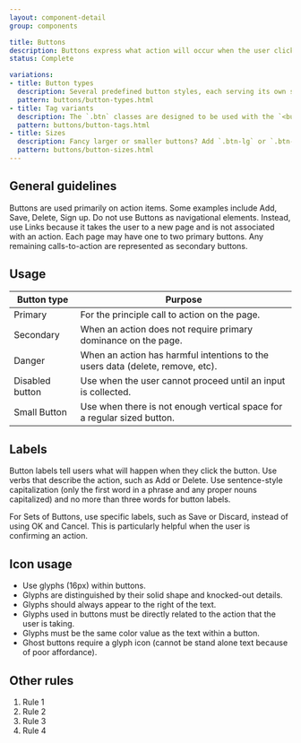 ```yaml
---
layout: component-detail
group: components

title: Buttons
description: Buttons express what action will occur when the user clicks or touches it. Buttons are used to initialize an action, either in the background or foreground of an experience.
status: Complete

variations:
- title: Button types
  description: Several predefined button styles, each serving its own semantic purpose, with a few extras thrown in for more control.
  pattern: buttons/button-types.html
- title: Tag variants
  description: The `.btn` classes are designed to be used with the `<button>` element. However, you can also use these classes on `<a>` or `<input>` elements (though some browsers may apply a slightly different rendering).
  pattern: buttons/button-tags.html
- title: Sizes
  description: Fancy larger or smaller buttons? Add `.btn-lg` or `.btn-sm` for additional sizes.
  pattern: buttons/button-sizes.html
---
```


## General guidelines

Buttons are used primarily on action items. Some examples include Add, Save, Delete, Sign up. Do not use Buttons as navigational elements. Instead, use Links because it takes the user to a new page and is not associated with an action. Each page may have one to two primary buttons. Any remaining calls-to-action are represented as secondary buttons.

## Usage

| Button type     | Purpose                                                                          |
| --------------- |----------------------------------------------------------------------------------|
| Primary         | For the principle call to action on the page.                                    |
| Secondary       | When an action does not require primary dominance on the page.                   |
| Danger          | When an action has harmful intentions to the users data (delete, remove, etc).   |
| Disabled button | Use when the user cannot proceed until an input is collected.                    |
| Small Button    | Use when there is not enough vertical space for a regular sized button.          |


## Labels

Button labels tell users what will happen when they click the button. Use verbs that describe the action, such as Add or Delete. Use sentence-style capitalization (only the first word in a phrase and any proper nouns capitalized) and no more than three words for button labels.

For Sets of Buttons, use specific labels, such as Save or Discard, instead of using OK and Cancel. This is particularly helpful when the user is confirming an action.

## Icon usage

* Use glyphs (16px) within buttons.
* Glyphs are distinguished by their solid shape and knocked-out details.
* Glyphs should always appear to the right of the text.
* Glyphs used in buttons must be directly related to the action that the user is taking.
* Glyphs must be the same color value as the text within a button.
* Ghost buttons require a glyph icon (cannot be stand alone text because of poor affordance).

## Other rules

1. Rule 1
2. Rule 2
3. Rule 3
4. Rule 4